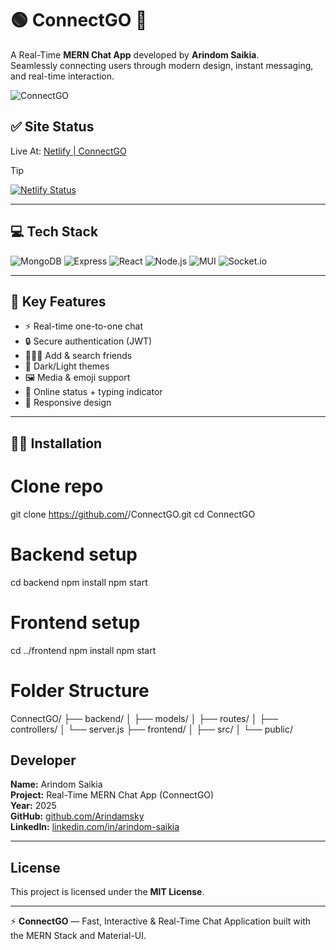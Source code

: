 # 🟢 ConnectGO 💬  

A Real-Time **MERN Chat App** developed by **Arindom Saikia**.  
Seamlessly connecting users through modern design, instant messaging, and real-time interaction.  

![ConnectGO](https://i.imgur.com/CMGzVa3.png)

## ✅ Site Status  
Live At: <a href="https://connectgo.netlify.app">Netlify | ConnectGO</a>  
> [!TIP]
[![Netlify Status](https://api.netlify.com/api/v1/badges/11d93069-5655-4db9-b73d-b34de9c5deab/deploy-status)](https://app.netlify.com/sites/connectgo/deploys)

---

## 💻 Tech Stack  
![MongoDB](https://img.shields.io/badge/mongodb-001E2B?style=for-the-badge&logo=mongodb&logoColor=00ED64)
![Express](https://img.shields.io/badge/Express.js-404D59?style=for-the-badge)
![React](https://img.shields.io/badge/React.js-%2320232a.svg?style=for-the-badge&logo=react&logoColor=%2361DAFB)
![Node.js](https://img.shields.io/badge/Node.js-43853D?style=for-the-badge&logo=node.js&logoColor=white)
![MUI](https://img.shields.io/static/v1?style=for-the-badge&message=MUI&color=007FFF&logo=MUI&logoColor=FFFFFF&label=)
![Socket.io](https://img.shields.io/badge/Socket.io-black?style=for-the-badge&logo=socket.io&badgeColor=010101)

---

## 📃 Key Features  
- ⚡ Real-time one-to-one chat  
- 🔒 Secure authentication (JWT)  
- 🧑‍🤝‍🧑 Add & search friends  
- 🌙 Dark/Light themes  
- 🖼️ Media & emoji support  
- 💬 Online status + typing indicator  
- 📱 Responsive design  

---

## 🧑‍💻 Installation  


# Clone repo
git clone https://github.com/<your-username>/ConnectGO.git
cd ConnectGO

# Backend setup
cd backend
npm install
npm start

# Frontend setup
cd ../frontend
npm install
npm start

# Folder Structure
ConnectGO/
├── backend/
│   ├── models/
│   ├── routes/
│   ├── controllers/
│   └── server.js
├── frontend/
│   ├── src/
│   └── public/


## Developer

**Name:** Arindom Saikia  
**Project:** Real-Time MERN Chat App (ConnectGO)  
**Year:** 2025  
**GitHub:** [github.com/Arindamsky](https://github.com/Arindamsky)  
**LinkedIn:** [linkedin.com/in/arindom-saikia](https://www.linkedin.com/in/arindom-saikia)

---

## License

This project is licensed under the **MIT License**.

---

⚡ **ConnectGO** — Fast, Interactive & Real-Time Chat Application built with the MERN Stack and Material-UI.
